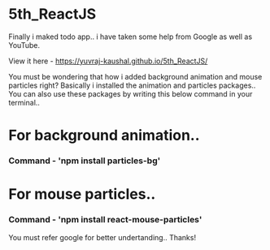 # 5th_ReactJS

Finally i maked todo app.. i have taken some help from Google as well as YouTube.

View it here - https://yuvraj-kaushal.github.io/5th_ReactJS/

You must be wondering that how i added background animation and mouse particles right? Basically i installed the animation and particles packages..
You can also use these packages by writing this below command in your terminal..

# For background animation..

### Command - 'npm install particles-bg'

# For mouse particles..

### Command - 'npm install react-mouse-particles'



You must refer google for better undertanding.. Thanks!
